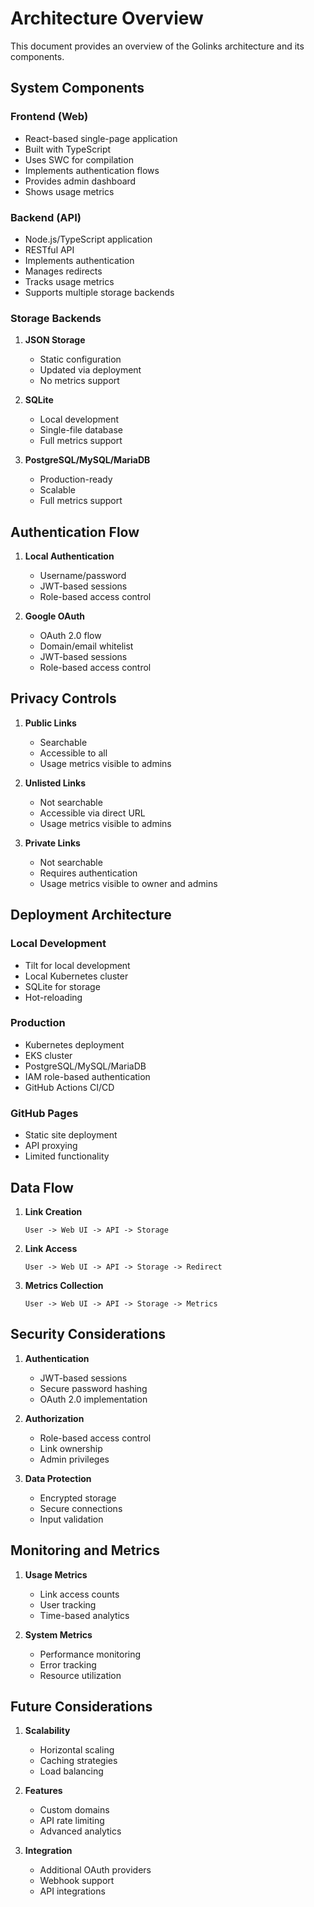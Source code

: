 # Architecture Overview

This document provides an overview of the Golinks architecture and its components.

## System Components

### Frontend (Web)

- React-based single-page application
- Built with TypeScript
- Uses SWC for compilation
- Implements authentication flows
- Provides admin dashboard
- Shows usage metrics

### Backend (API)

- Node.js/TypeScript application
- RESTful API
- Implements authentication
- Manages redirects
- Tracks usage metrics
- Supports multiple storage backends

### Storage Backends

1. **JSON Storage**

   - Static configuration
   - Updated via deployment
   - No metrics support

2. **SQLite**

   - Local development
   - Single-file database
   - Full metrics support

3. **PostgreSQL/MySQL/MariaDB**
   - Production-ready
   - Scalable
   - Full metrics support

## Authentication Flow

1. **Local Authentication**

   - Username/password
   - JWT-based sessions
   - Role-based access control

2. **Google OAuth**
   - OAuth 2.0 flow
   - Domain/email whitelist
   - JWT-based sessions
   - Role-based access control

## Privacy Controls

1. **Public Links**

   - Searchable
   - Accessible to all
   - Usage metrics visible to admins

2. **Unlisted Links**

   - Not searchable
   - Accessible via direct URL
   - Usage metrics visible to admins

3. **Private Links**
   - Not searchable
   - Requires authentication
   - Usage metrics visible to owner and admins

## Deployment Architecture

### Local Development

- Tilt for local development
- Local Kubernetes cluster
- SQLite for storage
- Hot-reloading

### Production

- Kubernetes deployment
- EKS cluster
- PostgreSQL/MySQL/MariaDB
- IAM role-based authentication
- GitHub Actions CI/CD

### GitHub Pages

- Static site deployment
- API proxying
- Limited functionality

## Data Flow

1. **Link Creation**

   ```
   User -> Web UI -> API -> Storage
   ```

2. **Link Access**

   ```
   User -> Web UI -> API -> Storage -> Redirect
   ```

3. **Metrics Collection**
   ```
   User -> Web UI -> API -> Storage -> Metrics
   ```

## Security Considerations

1. **Authentication**

   - JWT-based sessions
   - Secure password hashing
   - OAuth 2.0 implementation

2. **Authorization**

   - Role-based access control
   - Link ownership
   - Admin privileges

3. **Data Protection**
   - Encrypted storage
   - Secure connections
   - Input validation

## Monitoring and Metrics

1. **Usage Metrics**

   - Link access counts
   - User tracking
   - Time-based analytics

2. **System Metrics**
   - Performance monitoring
   - Error tracking
   - Resource utilization

## Future Considerations

1. **Scalability**

   - Horizontal scaling
   - Caching strategies
   - Load balancing

2. **Features**

   - Custom domains
   - API rate limiting
   - Advanced analytics

3. **Integration**
   - Additional OAuth providers
   - Webhook support
   - API integrations
